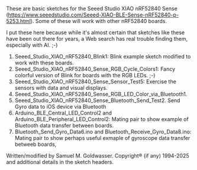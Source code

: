 These are basic sketches for the Seeed Studio XIAO nRF52840 Sense (https://www.seeedstudio.com/Seeed-XIAO-BLE-Sense-nRF52840-p-5253.html).
Some of these will work with other nRF52840 boards.

I put these here because while it's almost certain that sketches like these have been out there for years, a Web search has real trouble
finding them, especially with AI. ;-)

1. Seeed_Studio_XIAO_nRF52840_Blink1: Blink example sketch modified to work with these boards.
2. Seeed_Studio_XIAO_nRF52840_Sense_RGB_Cycle_Colors1: Fancy colorful version of Blink for boards with the RGB LEDs. ;-)
3. Seeed_Studio_XIAO_nRF52840_Sense_Sensor_Test5: Exercise the sensors with data and visual displays.
4. Seeed_Studio_XIAO_nRF52840_Sense_RGB_LED_Color_via_Bluetooth1.
5. Seeed_Studio_XIAO_nRF52840_Sense_Bluetooth_Send_Test2.  Send Gyro data to iOS device via Bluetooth
6. Arduino_BLE_Central_LED_Control2 and Arduino_BLE_Peripheral_LED_Control2: Mating pair to show example of Bluetooth
   data transfer between boards.
7. Bluetooth_Send_Gyro_Data6.ino and Bluetooth_Receive_Gyro_Data8.ino: Mating pair to show perhaps
   useful exmaple of gyroscope data transfer betweeb boards,

Written/modified by Samuel M. Goldwasser.  Copyright® (if any) 1994-2025 and additional details in the sketch headers.
